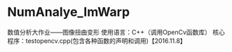 # NumAnalye_ImWarp
数值分析大作业——图像扭曲变形
使用语言：C++（调用OpenCv函数库）
核心程序：testopencv.cpp(包含各种函数的声明和调用)【2016.11.8】

